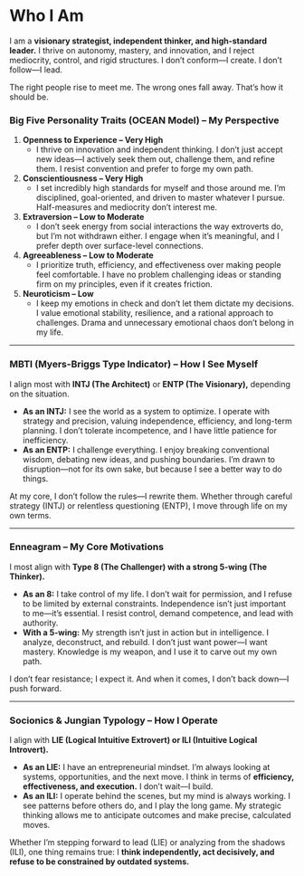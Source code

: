 # **Who I Am**

I am a **visionary strategist, independent thinker, and high-standard leader.** I thrive on autonomy, mastery, and innovation, and I reject mediocrity, control, and rigid structures. I don’t conform—I create. I don’t follow—I lead.  

The right people rise to meet me. The wrong ones fall away. That’s how it should be.  

### **Big Five Personality Traits (OCEAN Model) – My Perspective**  

1. **Openness to Experience – Very High**  
   - I thrive on innovation and independent thinking. I don’t just accept new ideas—I actively seek them out, challenge them, and refine them. I resist convention and prefer to forge my own path.  
2. **Conscientiousness – Very High**  
   - I set incredibly high standards for myself and those around me. I’m disciplined, goal-oriented, and driven to master whatever I pursue. Half-measures and mediocrity don’t interest me.  
3. **Extraversion – Low to Moderate**  
   - I don’t seek energy from social interactions the way extroverts do, but I’m not withdrawn either. I engage when it’s meaningful, and I prefer depth over surface-level connections.  
4. **Agreeableness – Low to Moderate**  
   - I prioritize truth, efficiency, and effectiveness over making people feel comfortable. I have no problem challenging ideas or standing firm on my principles, even if it creates friction.  
5. **Neuroticism – Low**  
   - I keep my emotions in check and don’t let them dictate my decisions. I value emotional stability, resilience, and a rational approach to challenges. Drama and unnecessary emotional chaos don’t belong in my life.  

---  

### **MBTI (Myers-Briggs Type Indicator) – How I See Myself**  

I align most with **INTJ (The Architect)** or **ENTP (The Visionary),** depending on the situation.  

- **As an INTJ:** I see the world as a system to optimize. I operate with strategy and precision, valuing independence, efficiency, and long-term planning. I don’t tolerate incompetence, and I have little patience for inefficiency.  
- **As an ENTP:** I challenge everything. I enjoy breaking conventional wisdom, debating new ideas, and pushing boundaries. I’m drawn to disruption—not for its own sake, but because I see a better way to do things.  

At my core, I don’t follow the rules—I rewrite them. Whether through careful strategy (INTJ) or relentless questioning (ENTP), I move through life on my own terms.  

---  

### **Enneagram – My Core Motivations**  

I most align with **Type 8 (The Challenger) with a strong 5-wing (The Thinker).**  

- **As an 8:** I take control of my life. I don’t wait for permission, and I refuse to be limited by external constraints. Independence isn’t just important to me—it’s essential. I resist control, demand competence, and lead with authority.  
- **With a 5-wing:** My strength isn’t just in action but in intelligence. I analyze, deconstruct, and rebuild. I don’t just want power—I want mastery. Knowledge is my weapon, and I use it to carve out my own path.  

I don’t fear resistance; I expect it. And when it comes, I don’t back down—I push forward.  

---  

### **Socionics & Jungian Typology – How I Operate**  

I align with **LIE (Logical Intuitive Extrovert) or ILI (Intuitive Logical Introvert).**  

- **As an LIE:** I have an entrepreneurial mindset. I’m always looking at systems, opportunities, and the next move. I think in terms of **efficiency, effectiveness, and execution.** I don’t wait—I build.  
- **As an ILI:** I operate behind the scenes, but my mind is always working. I see patterns before others do, and I play the long game. My strategic thinking allows me to anticipate outcomes and make precise, calculated moves.  

Whether I’m stepping forward to lead (LIE) or analyzing from the shadows (ILI), one thing remains true: I **think independently, act decisively, and refuse to be constrained by outdated systems.**  
